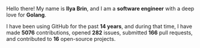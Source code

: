 Hello there! My name is **Ilya Brin**, and I am a **software engineer** with a deep love for **Golang**.

I have been using GitHub for the past **14 years**, and during that time, I have made **5076** contributions, opened **282** issues, submitted **166** pull requests, and contributed to **16** open-source projects.
